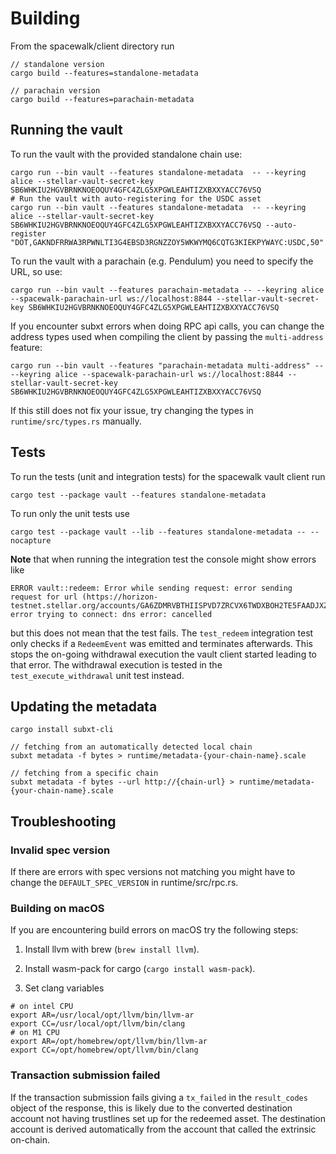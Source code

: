 # Building

From the spacewalk/client directory run

```
// standalone version
cargo build --features=standalone-metadata

// parachain version
cargo build --features=parachain-metadata
```

## Running the vault

To run the vault with the provided standalone chain use:

```
cargo run --bin vault --features standalone-metadata  -- --keyring alice --stellar-vault-secret-key SB6WHKIU2HGVBRNKNOEOQUY4GFC4ZLG5XPGWLEAHTIZXBXXYACC76VSQ
# Run the vault with auto-registering for the USDC asset
cargo run --bin vault --features standalone-metadata  -- --keyring alice --stellar-vault-secret-key SB6WHKIU2HGVBRNKNOEOQUY4GFC4ZLG5XPGWLEAHTIZXBXXYACC76VSQ --auto-register "DOT,GAKNDFRRWA3RPWNLTI3G4EBSD3RGNZZOY5WKWYMQ6CQTG3KIEKPYWAYC:USDC,50"
```

To run the vault with a parachain (e.g. Pendulum) you need to specify the URL, so use:

```
cargo run --bin vault --features parachain-metadata -- --keyring alice --spacewalk-parachain-url ws://localhost:8844 --stellar-vault-secret-key SB6WHKIU2HGVBRNKNOEOQUY4GFC4ZLG5XPGWLEAHTIZXBXXYACC76VSQ
```

If you encounter subxt errors when doing RPC api calls, you can change the address types used when compiling the client
by passing the `multi-address` feature:

```
cargo run --bin vault --features "parachain-metadata multi-address" -- --keyring alice --spacewalk-parachain-url ws://localhost:8844 --stellar-vault-secret-key SB6WHKIU2HGVBRNKNOEOQUY4GFC4ZLG5XPGWLEAHTIZXBXXYACC76VSQ
```

If this still does not fix your issue, try changing the types in `runtime/src/types.rs` manually.

## Tests

To run the tests (unit and integration tests) for the spacewalk vault client run

```
cargo test --package vault --features standalone-metadata
```

To run only the unit tests use

```
cargo test --package vault --lib --features standalone-metadata -- --nocapture
```

**Note** that when running the integration test the console might show errors like

```
ERROR vault::redeem: Error while sending request: error sending request for url (https://horizon-testnet.stellar.org/accounts/GA6ZDMRVBTHIISPVD7ZRCVX6TWDXBOH2TE5FAADJXZ52YL4GCFI4HOHU): error trying to connect: dns error: cancelled
```

but this does not mean that the test fails.
The `test_redeem` integration test only checks if a `RedeemEvent` was emitted and terminates afterwards.
This stops the on-going withdrawal execution the vault client started leading to that error.
The withdrawal execution is tested in the `test_execute_withdrawal` unit test instead.

## Updating the metadata

```
cargo install subxt-cli

// fetching from an automatically detected local chain
subxt metadata -f bytes > runtime/metadata-{your-chain-name}.scale

// fetching from a specific chain
subxt metadata -f bytes --url http://{chain-url} > runtime/metadata-{your-chain-name}.scale
```

## Troubleshooting

### Invalid spec version

If there are errors with spec versions not matching you might have to change the `DEFAULT_SPEC_VERSION` in
runtime/src/rpc.rs.

### Building on macOS

If you are encountering build errors on macOS try the following steps:

1. Install llvm with brew (`brew install llvm`).

1. Install wasm-pack for cargo (`cargo install wasm-pack`).

1. Set clang variables

```
# on intel CPU
export AR=/usr/local/opt/llvm/bin/llvm-ar
export CC=/usr/local/opt/llvm/bin/clang
# on M1 CPU
export AR=/opt/homebrew/opt/llvm/bin/llvm-ar
export CC=/opt/homebrew/opt/llvm/bin/clang
```

### Transaction submission failed

If the transaction submission fails giving a `tx_failed` in the `result_codes` object of the response, this is likely
due to the converted destination account not having trustlines set up for the redeemed asset.
The destination account is derived automatically from the account that called the extrinsic on-chain.
